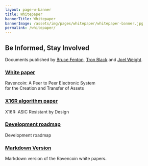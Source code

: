 ```yaml
---
layout: page-w-banner
title: Whitepaper
bannerTitle: Whitepaper
bannerImage: /assets/img/pages/whitepaper/whitepaper-banner.jpg
permalink: /whitepaper/
---
```


<div class="page-content">
  <div class="wrapper">
    <h2 class="text-center">Be Informed, Stay Involved</h2>
    <p class="text-center">Documents published by <a href="https://www.linkedin.com/in/brucefenton/" target="_blank">Bruce Fenton</a>, <a href="https://www.linkedin.com/in/tron-black-90287/" target="_blank">Tron Black</a> and <a href="https://www.linkedin.com/in/joelweight/" target="_blank">Joel Weight</a>.</p>
    <div class="flex flex-wrap text-center pt-20 pb-32 m-auto" style="max-width: 700px;">
      <div class="w-full sm:w-1/2 mb-8">
        <a href="/assets/documents/Ravencoin.pdf" target="_blank">
          <div class="mb-6 py-4 px-6 inline-block rounded-full bg-grey hover:bg-grey-dark">
            <i class="zmdi zmdi-file-text text-5xl text-white"></i>
          </div>
        </a>
        <h3><a href="/assets/documents/Ravencoin.pdf" target="_blank">White paper</a></h3>
        <p>Ravencoin: A Peer to Peer Electronic System<br/>for the Creation and Transfer of Assets</p>
      </div>
      <div class="w-full sm:w-1/2 mb-8">
        <a href="/assets/documents/X16R-Whitepaper.pdf" target="_blank">
          <div class="mb-6 py-4 px-6 inline-block rounded-full bg-grey hover:bg-grey-dark">
            <i class="zmdi zmdi-file-text text-5xl text-white"></i>
          </div>
        </a>
        <h3><a href="/assets/documents/X16R-Whitepaper.pdf" target="_blank">X16R algorithm paper</a></h3>
        <p>X16R: ASIC Resistant by Design</p>
      </div>
      <div class="w-full sm:w-1/2 mb-8">
        <a href="https://github.com/RavenProject/Ravencoin/tree/master/roadmap" target="_blank">
          <div class="mb-6 py-4 px-6 inline-block rounded-full bg-grey hover:bg-grey-dark">
            <i class="zmdi zmdi-map text-5xl text-white"></i>
          </div>
        </a>
        <h3><a href="https://github.com/RavenProject/Ravencoin/tree/master/roadmap" target="_blank">Development roadmap</a></h3>
        <p>Development roadmap</p>
      </div>
      <div class="w-full sm:w-1/2 mb-8">
        <a href="https://github.com/RavenProject/Ravencoin/tree/master/whitepaper" target="_blank">
          <div class="mb-6 py-4 px-5 inline-block rounded-full bg-grey hover:bg-grey-dark">
            <i class="zmdi zmdi-github text-5xl text-white"></i>
          </div>
        </a>
        <h3><a href="https://github.com/RavenProject/Ravencoin/tree/master/whitepaper" target="_blank">Markdown Version</a></h3>
        <p>Markdown version of the Ravencoin white papers.</p>
      </div>
    </div>
  </div>
</div>